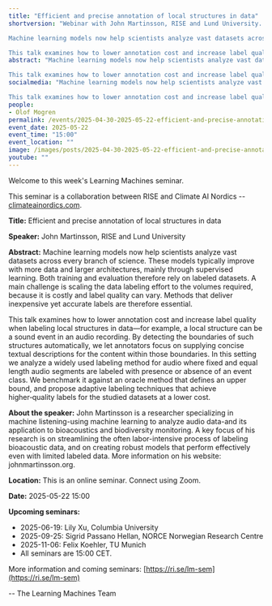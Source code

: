 ```yaml
---
title: "Efficient and precise annotation of local structures in data"
shortversion: "Webinar with John Martinsson, RISE and Lund University. 

Machine learning models now help scientists analyze vast datasets across every branch of science. These models typically improve with more data and larger architectures, mainly through supervised learning. Both training and evaluation therefore rely on labeled datasets. A main challenge is scaling the data labeling effort to the volumes required, because it is costly and label quality can vary. Methods that deliver inexpensive yet accurate labels are therefore essential.

This talk examines how to lower annotation cost and increase label quality when labeling local structures in data—for example, a local structure can be a sound event in an audio recording. By detecting the boundaries of such structures automatically, we let annotators focus on supplying concise textual descriptions for the content within those boundaries. In this setting we analyze a widely used labeling method for audio where fixed and equal length audio segments are labeled with presence or absence of an event class. We benchmark it against an oracle method that defines an upper bound, and propose adaptive labeling techniques that achieve higher‑quality labels for the studied datasets at a lower cost."
abstract: "Machine learning models now help scientists analyze vast datasets across every branch of science. These models typically improve with more data and larger architectures, mainly through supervised learning. Both training and evaluation therefore rely on labeled datasets. A main challenge is scaling the data labeling effort to the volumes required, because it is costly and label quality can vary. Methods that deliver inexpensive yet accurate labels are therefore essential.

This talk examines how to lower annotation cost and increase label quality when labeling local structures in data—for example, a local structure can be a sound event in an audio recording. By detecting the boundaries of such structures automatically, we let annotators focus on supplying concise textual descriptions for the content within those boundaries. In this setting we analyze a widely used labeling method for audio where fixed and equal length audio segments are labeled with presence or absence of an event class. We benchmark it against an oracle method that defines an upper bound, and propose adaptive labeling techniques that achieve higher‑quality labels for the studied datasets at a lower cost."
socialmedia: "Machine learning models now help scientists analyze vast datasets across every branch of science. These models typically improve with more data and larger architectures, mainly through supervised learning. Both training and evaluation therefore rely on labeled datasets. A main challenge is scaling the data labeling effort to the volumes required, because it is costly and label quality can vary. Methods that deliver inexpensive yet accurate labels are therefore essential.

This talk examines how to lower annotation cost and increase label quality when labeling local structures in data—for example, a local structure can be a sound event in an audio recording. By detecting the boundaries of such structures automatically, we let annotators focus on supplying concise textual descriptions for the content within those boundaries. In this setting we analyze a widely used labeling method for audio where fixed and equal length audio segments are labeled with presence or absence of an event class. We benchmark it against an oracle method that defines an upper bound, and propose adaptive labeling techniques that achieve higher‑quality labels for the studied datasets at a lower cost."
people:
- Olof Mogren
permalink: /events/2025-04-30-2025-05-22-efficient-and-precise-annotation-of-local
event_date: 2025-05-22
event_time: "15:00"
event_location: ""
image: /images/posts/2025-04-30-2025-05-22-efficient-and-precise-annotation-of-local.png
youtube: ""
--- 
```

Welcome to this week's Learning Machines seminar.

This seminar is a collaboration between RISE and Climate AI Nordics -- [climateainordics.com](https://climateainordics.com/).

**Title:** Efficient and precise annotation of local structures in data

**Speaker:** John Martinsson, RISE and Lund University

**Abstract:** Machine learning models now help scientists analyze vast datasets across every branch of science. These models typically improve with more data and larger architectures, mainly through supervised learning. Both training and evaluation therefore rely on labeled datasets. A main challenge is scaling the data labeling effort to the volumes required, because it is costly and label quality can vary. Methods that deliver inexpensive yet accurate labels are therefore essential.

This talk examines how to lower annotation cost and increase label quality when labeling local structures in data—for example, a local structure can be a sound event in an audio recording. By detecting the boundaries of such structures automatically, we let annotators focus on supplying concise textual descriptions for the content within those boundaries. In this setting we analyze a widely used labeling method for audio where fixed and equal length audio segments are labeled with presence or absence of an event class. We benchmark it against an oracle method that defines an upper bound, and propose adaptive labeling techniques that achieve higher‑quality labels for the studied datasets at a lower cost.

**About the speaker:** John Martinsson is a researcher specializing in machine listening-using machine learning to analyze audio data-and its application to bioacoustics and biodiversity monitoring. A key focus of his research is on streamlining the often labor-intensive process of labeling bioacoustic data, and on creating robust models that perform effectively even with limited labeled data. More information on his website: johnmartinsson.org.

**Location:** This is an online seminar. Connect using Zoom.

**Date:** 2025-05-22 15:00



**Upcoming seminars:**

* 2025-06-19: Lily Xu, Columbia University
* 2025-09-25: Sigrid Passano Hellan, NORCE Norwegian Research Centre
* 2025-11-06: Felix Koehler, TU Munich
* All seminars are 15:00 CET.

More information and coming seminars: [https://ri.se/lm-sem](https://ri.se/lm-sem)

-- The Learning Machines Team

